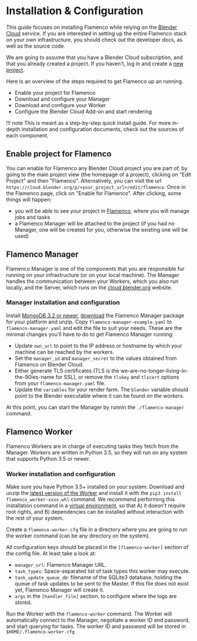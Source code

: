 # Installation & Configuration

This guide focuses on installing Flamenco while relying on the
[Blender Cloud](https://cloud.blender.org/) service. If you are interested in setting up the entire
Flamenco stack on your own infrastructure, you should check out the developer docs, as well as the
source code.

We are going to assume that you have a Blender Cloud subscription, and that you already created a
project. If you haven't, log in and create a [new project](https://cloud.blender.org/p/).

Here is an overview of the steps required to get Flamenco up an running.

- Enable your project for Flamenco
- Download and configure your Manager
- Download and configure your Worker
- Configure the Blender Cloud Add-on and start rendering


!!! note
    This is meant as a step-by-step quick install guide. For more in-depth installation and
    configuration documents, check out the sources of each component.


## Enable project for Flamenco

You can enable for Flamenco any Blender Cloud project you are part of, by going to the main project
view (the homepage of a project), clicking on "Edit Project" and then "Flamenco". Alternatively,
you can visit the url `https://cloud.blender.org/p/<your_project_url>/edit/flamenco`.
Once in the Flamenco page, click on "Enable for Flamenco". After clicking, some things will happen:

- you will be able to see your project in [Flamenco](https://cloud.blender.org/flamenco/), where you
  will manage jobs and tasks
- a Flamenco Manager will be attached to the project (if you had no Manager, one will be created
  for you, otherwise the existing one will be used)


## Flamenco Manager

Flamenco Manager is one of the components that you are responsible fur running on your
infrastructure (or on your local machine). The Manager handles the communication between your
Workers, which you also run locally, and the Server, which runs on the
[cloud.blender.org](https://cloud.blender.org) website.


### Manager installation and configuration

Install [MongoDB 3.2 or newer](https://docs.mongodb.com/manual/administration/install-community/),
[download](https://www.flamenco.io/download/) the Flamenco Manager package for your platform and
unzip. Copy `flamenco-manager-example.yaml` to `flamenco-manager.yaml` and edit the file to suit
your needs.
These are the minimal changes you'll have to do to get Flamenco Manager running:

- Update `own_url` to point to the IP address or hostname by which your machine can be reached by
  the workers.
- Set the `manager_id` and `manager_secret` to the values obtained from Flamenco on Blender Cloud.
- Either generate TLS certificates (TLS is the we-are-no-longer-living-in-the-90ies-name for SSL),
  or remove the `tlskey` and `tlscert` options from your `flamenco-manager.yaml` file.
- Update the `variables` for your render farm. The `blender` variable should point to the Blender
  executable where it can be found *on the workers*.

At this point, you can start the Manager by runnin the `./flamenco-manager` command.


## Flamenco Worker

Flamenco Workers are in charge of executing tasks they fetch from the Manager. Workers are written
in Python 3.5, so they will run on any system that supports Python 3.5 or newer.


### Worker installation and configuration

Make sure you have Python 3.5+ installed on your system. Download and unzip the [latest version of
the Worker](https://www.flamenco.io/download/) and install it with the  `pip3 install
flamenco_worker-xxxx.whl` command. We recommend performing this installation command in a
[virtual environment](https://docs.python.org/3.5/library/venv.html), so that A) it doesn't require
root rights, and B) dependencies can be installed without interaction with the rest of your system.

Create a `flamenco-worker.cfg` file in a directory where you are going to run the worker command
(can be any directory on the system).

All configuration keys should be placed in the `[flamenco-worker]` section of the config file.
At least take a look at:

- `manager_url`: Flamenco Manager URL.
- `task_types`: Space-separated list of task types this worker may execute.
- `task_update_queue_db`: filename of the SQLite3 database, holding the queue of task updates to be
  sent to the Master. If this file does not exist yet, Flamenco Manager will create it.
- `args` in the `[handler_file]` section, to configure where the logs are stored.

Run the Worker with the `flamenco-worker` command. The Worker will automatically connect to the
Manager, negotiate a worker ID and password, and start querying for tasks. The worker ID and
password will be stored in `$HOME/.flamenco-worker.cfg`
